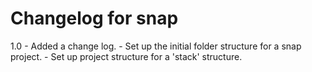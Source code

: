 # Changelog for snap
1.0
    - Added a change log.
    - Set up the initial folder structure for a snap project.
    - Set up project structure for a 'stack' structure.